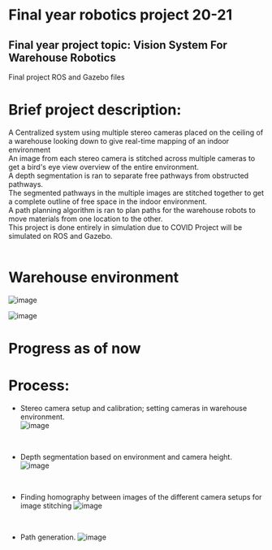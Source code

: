 # Final year robotics project 20-21

## Final year project topic: Vision System For Warehouse Robotics

Final project ROS and Gazebo files<br/>

# Brief project description:<br/>

A Centralized system using multiple stereo cameras placed on the ceiling of a warehouse looking down to give real-time mapping of an indoor environment<br/>
An image from each stereo camera is stitched across multiple cameras to get a bird's eye view overview of the entire environment.<br/>
A depth segmentation is ran to separate free pathways from obstructed pathways.<br/>
The segmented pathways in the multiple images are stitched together to get a complete outline of free space in the indoor environment.<br/>
A path planning algorithm is ran to plan paths for the warehouse robots to move materials from one location to the other.<br/>
This project is done entirely in simulation due to COVID
Project will be simulated on ROS and Gazebo. <br/><br/>

# Warehouse environment <br/>
![image](https://user-images.githubusercontent.com/17696533/115128526-55f14a80-9fac-11eb-8f2a-5a5d5418afd9.png)

![image](https://user-images.githubusercontent.com/17696533/115616407-28631480-a2be-11eb-8ca8-ab62c1eb12eb.png)

# Progress as of now
# Process:<br/>
- Stereo camera setup and calibration; setting cameras in warehouse environment.<br/>
![image](https://user-images.githubusercontent.com/17696533/115128844-b84b4a80-9fae-11eb-80f8-0c590d70603b.png)
<br/>

- Depth segmentation based on environment and camera height.<br/>
![image](https://user-images.githubusercontent.com/17696533/115128745-014ecf00-9fae-11eb-9fc8-6a55b6080a24.png)
<br/>

- Finding homography between images of the different camera setups for image stitching
![image](https://user-images.githubusercontent.com/17696533/115128892-06604e00-9faf-11eb-9af2-3cf35aa44027.png)
<br/>

- Path generation.
![image](https://user-images.githubusercontent.com/17696533/115129037-45db6a00-9fb0-11eb-9500-0758228fd73b.png)


